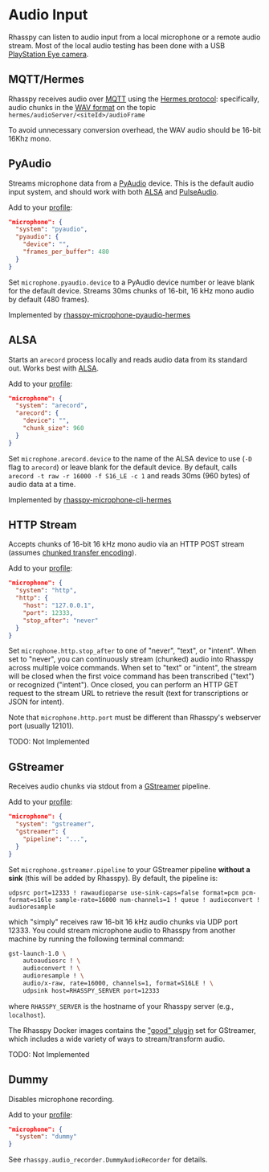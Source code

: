 # Audio Input

Rhasspy can listen to audio input from a local microphone or a remote audio
stream. Most of the local audio testing has been done with a USB [PlayStation
Eye camera](https://en.wikipedia.org/wiki/PlayStation_Eye).


## MQTT/Hermes

Rhasspy receives audio over [MQTT](https://mqtt.org) using the [Hermes protocol](https://docs.snips.ai/reference/hermes): specifically, audio chunks in the [WAV format](https://en.wikipedia.org/wiki/WAV) on the topic `hermes/audioServer/<siteId>/audioFrame`

To avoid unnecessary conversion overhead, the WAV audio should be 16-bit 16Khz mono.

## PyAudio

Streams microphone data from a [PyAudio](https://people.csail.mit.edu/hubert/pyaudio/) device.
This is the default audio input system, and should work with both [ALSA](https://www.alsa-project.org/main/index.php/Main_Page) and [PulseAudio](https://www.freedesktop.org/wiki/Software/PulseAudio/).

Add to your [profile](profiles.md):

```json
"microphone": {
  "system": "pyaudio",
  "pyaudio": {
    "device": "",
    "frames_per_buffer": 480
  }
}
```

Set `microphone.pyaudio.device` to a PyAudio device number or leave blank for the default device.
Streams 30ms chunks of 16-bit, 16 kHz mono audio by default (480 frames).

Implemented by [rhasspy-microphone-pyaudio-hermes](https://github.com/rhasspy/rhasspy-microphone-pyaudio-hermes)

## ALSA

Starts an `arecord` process locally and reads audio data from its standard out.
Works best with [ALSA](https://www.alsa-project.org/main/index.php/Main_Page).

Add to your [profile](profiles.md):

```json
"microphone": {
  "system": "arecord",
  "arecord": {
    "device": "",
    "chunk_size": 960
  }
}
```

Set `microphone.arecord.device` to the name of the ALSA device to use (`-D` flag
to `arecord`) or leave blank for the default device.
By default, calls `arecord -t raw -r 16000 -f S16_LE -c 1` and reads 30ms (960
bytes) of audio data at a time.

Implemented by [rhasspy-microphone-cli-hermes](https://github.com/rhasspy/rhasspy-microphone-cli-hermes)

## HTTP Stream

Accepts chunks of 16-bit 16 kHz mono audio via an HTTP POST stream (assumes [chunked transfer encoding](https://en.wikipedia.org/wiki/Chunked_transfer_encoding)).

Add to your [profile](profiles.md):

```json
"microphone": {
  "system": "http",
  "http": {
    "host": "127.0.0.1",
    "port": 12333,
    "stop_after": "never"
  }
}
```

Set `microphone.http.stop_after` to one of "never", "text", or "intent". When set to "never", you can continuously stream (chunked) audio into Rhasspy across multiple voice commands. When set to "text" or "intent", the stream will be closed when the first voice command has been transcribed ("text") or recognized ("intent"). Once closed, you can perform an HTTP GET request to the stream URL to retrieve the result (text for transcriptions or JSON for intent).

Note that `microphone.http.port` must be different than Rhasspy's webserver port (usually 12101).

TODO: Not Implemented

## GStreamer

Receives audio chunks via stdout from a [GStreamer](https://gstreamer.freedesktop.org/) pipeline.

Add to your [profile](profiles.md):

```json
"microphone": {
  "system": "gstreamer",
  "gstreamer": {
    "pipeline": "...",
  }
}
```

Set `microphone.gstreamer.pipeline` to your GStreamer pipeline **without a sink** (this will be added by Rhasspy). By default, the pipeline is:

```
udpsrc port=12333 ! rawaudioparse use-sink-caps=false format=pcm pcm-format=s16le sample-rate=16000 num-channels=1 ! queue ! audioconvert ! audioresample
```

which "simply" receives raw 16-bit 16 kHz audio chunks via UDP port 12333. You could stream microphone audio to Rhasspy from another machine by running the following terminal command:

```bash
gst-launch-1.0 \
    autoaudiosrc ! \
    audioconvert ! \
    audioresample ! \
    audio/x-raw, rate=16000, channels=1, format=S16LE ! \
    udpsink host=RHASSPY_SERVER port=12333
```

where `RHASSPY_SERVER` is the hostname of your Rhasspy server (e.g., `localhost`).

The Rhasspy Docker images contains the ["good" plugin](https://gstreamer.freedesktop.org/data/doc/gstreamer/head/gst-plugins-good-plugins/html/) set for GStreamer, which includes a wide variety of ways to stream/transform audio.

TODO: Not Implemented

## Dummy

Disables microphone recording.

Add to your [profile](profiles.md):

```json
"microphone": {
  "system": "dummy"
}
```

See `rhasspy.audio_recorder.DummyAudioRecorder` for details.
